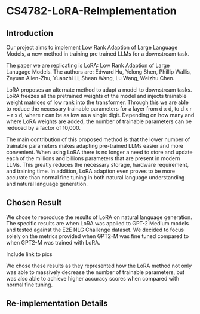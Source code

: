 # CS4782-LoRA-ReImplementation

## Introduction

Our project aims to implement Low Rank Adaption of Large Language Models, a new method in training pre trained LLMs for a downstream task. 

The paper we are replicating is LoRA: Low Rank Adaption of Large Lanugage Models. The authors are: Edward Hu, Yelong Shen, Phillip Wallis, Zeyuan Allen-Zhu, Yuanzhi Li, Shean Wang, Lu Wang, Weizhu Chen.

LoRA proposes an alternate method to adapt a model to downstream tasks. LoRA freezes all the pretrained weights of the model and injects trainable weight matrices of low rank into the transformer. Through this we are able to reduce the necessary trainable parameters for a layer from d x d, to d x r + r x d, where r can be as low as a single digit. Depending on how many and where LoRA weights are added, the number of trainable parameters can be reduced by a factor of 10,000.

The main contribution of this proposed method is that the lower number of trainable parameters makes adapting pre-trained LLMs easier and more convenient. When using LoRA there is no longer a need to store and update each of the millions and billions parameters that are present in modern LLMs. This greatly reduces the necessary storage, hardware requirement, and training time. In addition, LoRA adaption even proves to be more accurate than normal fine tuning in both natural language understanding and natural language generation.

## Chosen Result

We chose to reproduce the results of LoRA on natural language generation. The specific results are when LoRA was applied to GPT-2 Medium models and tested against the E2E NLG Challenge dataset. We decided to focus solely on the metrics provided when GPT2-M was fine tuned compared to when GPT2-M was trained with LoRA.

Include link to pics

We chose these results as they represented how the LoRA method not only was able to massively decrease the number of trainable parameters, but was also able to achieve higher accuracy scores when compared with normal fine tuning.

## Re-implementation Details



